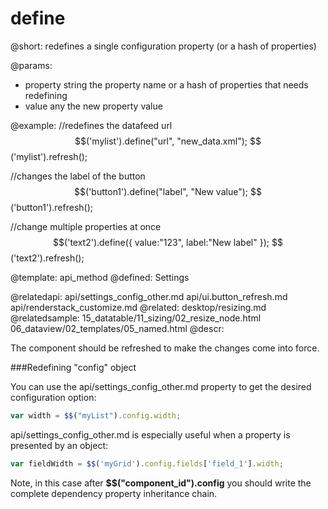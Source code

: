 define
=============


@short:
	redefines a single configuration property (or a hash of properties)

@params:
- property		string		the property name or a hash of properties that needs redefining
- value			any			the new property value




@example:
//redefines the datafeed url
$$('mylist').define("url", "new_data.xml");
$$('mylist').refresh();

//changes the label of the button
$$('button1').define("label", "New value");
$$('button1').refresh();

//change multiple properties at once
$$('text2').define({
	value:"123",
	label:"New label"
});
$$('text2').refresh();

@template:	api_method
@defined:	Settings	

@relatedapi: 
	api/settings_config_other.md
    api/ui.button_refresh.md
    api/renderstack_customize.md
@related: 
	desktop/resizing.md
@relatedsample:
	15_datatable/11_sizing/02_resize_node.html
    06_dataview/02_templates/05_named.html
@descr:

The component should be refreshed to make the changes come into force. 

###Redefining "config" object

You can use the api/settings_config_other.md property to get the desired configuration option:

~~~js
var width = $$("myList").config.width;
~~~

api/settings_config_other.md is especially useful when a property is presented by an object:

~~~js
var fieldWidth = $$('myGrid').config.fields['field_1'].width;
~~~

Note, in this case after **$$("component_id").config** you should write the complete dependency property inheritance chain.